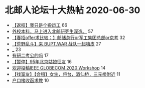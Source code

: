 # 北邮人论坛十大热帖 2020-06-30

- [【返校】我只是个搬运工](https://bbs.byr.cn/article/Picture/3259196) 66
- [外校本科，马上进入北邮研究生深造。](https://bbs.byr.cn/article/Talking/6206329) 57
- [【春招offer求比较：】邮储总行or军工集团总部or京考](https://bbs.byr.cn/article/Job/2093944) 32
- [【荒野乱斗】来 BUPT.WAR 战队一起嗨皮](https://bbs.byr.cn/article/OnlineGame/49229) 27
- [_](https://bbs.byr.cn/article/Feeling/3148709) 23
- [有研二考公的吗](https://bbs.byr.cn/article/CivilServant/44456) 17
- [【暂停】95年北京姑娘征友](https://bbs.byr.cn/article/Friends/1963987) 16
- [欢迎投稿IEEE GLOBECOM 2020 Workshop](https://bbs.byr.cn/article/Paper/41226) 14
- [【找室友】【合租】女生，将台，酒仙桥，三元桥附近](https://bbs.byr.cn/article/Home/124872) 11
- [户口接收函求教](https://bbs.byr.cn/article/WorkLife/1148106) 10


